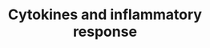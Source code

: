 ---
authors:
- S.Burel
- MaintBot
- AlexanderPico
- Thomas
- FerryJagers
- Jack007
- Egonw
- Ryanmiller
- Khanspers
- Wpblocked
- Eweitz
description: 'Inflammation is a protective response to infection by the immune system
  that requires communication between different classes of immune cells to coordinate
  their actions. Acute inflammation is an important part of the immune response, but
  chronic inappropriate inflammation can lead to destruction of tissues in autoimmune
  disorders and perhaps neurodegenerative or cardiovascular disease. Secreted cytokine
  proteins provide signals between immune cells to coordinate the inflammatory response.
  Sources: [http://www.biocarta.com/pathfiles/h_inflamPathway.asp BioCarta].'
last-edited: 2021-05-22
organisms:
- Homo sapiens
redirect_from:
- /index.php/Pathway:WP530
- /instance/WP530
schema-jsonld:
- '@context': https://schema.org/
  '@id': https://wikipathways.github.io/pathways/WP530.html
  '@type': Dataset
  creator:
    '@type': Organization
    name: WikiPathways
  description: 'Inflammation is a protective response to infection by the immune system
    that requires communication between different classes of immune cells to coordinate
    their actions. Acute inflammation is an important part of the immune response,
    but chronic inappropriate inflammation can lead to destruction of tissues in autoimmune
    disorders and perhaps neurodegenerative or cardiovascular disease. Secreted cytokine
    proteins provide signals between immune cells to coordinate the inflammatory response.
    Sources: [http://www.biocarta.com/pathfiles/h_inflamPathway.asp BioCarta].'
  keywords:
  - CSF2
  - IL4
  - CXCL1
  - IL12
  - CXCL2
  - PDGFA
  - IFNB1
  - HLA-DRA
  - IL13
  - IL7
  - IFNG
  - IL1A
  - IL15
  - IL5
  - IL3
  - CSF3
  - TGFB1
  - CD4
  - IL10
  - ' Inflammatory Response'
  - CSF1
  - IL6
  - IL2
  - IL12B
  - IFN1@
  - TNF
  - IL1B
  - IL11
  - TRB
  - HLA-DRB1
  - TRA
  license: CC0
  name: Cytokines and inflammatory response
seo: CreativeWork
title: Cytokines and inflammatory response
wpid: WP530
---